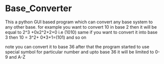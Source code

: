 # Base_Converter
This a python GUI based program which can convert any base system to any other base.
for example you want to convert 
10 in base 2 then it will be equal to 2^3 +0x2^2+2+0 i.e (1010)
same if you want to convert it into base 3 then 10 = 3^2+ 0*3+1=(101)
and so on

note you can convert it to base 36 after that the program started to use special symbol for particular number
and upto base 36 it will be limited to 0-9 and A-Z
